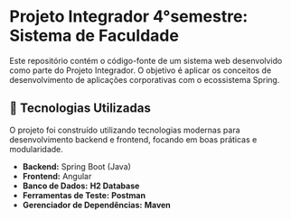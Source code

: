 # Projeto Integrador 4°semestre: Sistema de Faculdade

Este repositório contém o código-fonte de um sistema web desenvolvido como parte do Projeto Integrador. O objetivo é aplicar os conceitos de desenvolvimento de aplicações corporativas com o ecossistema Spring.

## 🚀 Tecnologias Utilizadas

O projeto foi construído utilizando tecnologias modernas para desenvolvimento backend e frontend, focando em boas práticas e modularidade.

* **Backend:** Spring Boot (Java)
* **Frontend:** Angular
* **Banco de Dados:** **H2 Database**
* **Ferramentas de Teste:** **Postman**
* **Gerenciador de Dependências:** **Maven**
